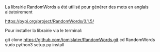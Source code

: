 La librairie RandomWords a été utilisé pour générer des mots en anglais aléatoirement

https://pypi.org/project/RandomWords/0.1.5/

Pour installer la librairie via le terminal:

git clone https://github.com/tomislater/RandomWords.git
cd RandomWords
sudo python3 setup.py install